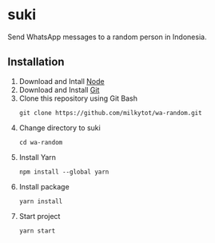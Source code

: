 # suki
Send WhatsApp messages to a random person in Indonesia.
## Installation
1. Download and Intall [Node](https://nodejs.org/en/download/)
2. Download and Install [Git](https://git-scm.com/downloads)
3. Clone this repository using Git Bash
   ```
   git clone https://github.com/milkytot/wa-random.git
   ```
4. Change directory to suki
    ```
   cd wa-random
   ```
5. Install Yarn
    ```
   npm install --global yarn
   ```
5. Install package
    ```
   yarn install
   ```
5. Start project
    ```
   yarn start
   ```
